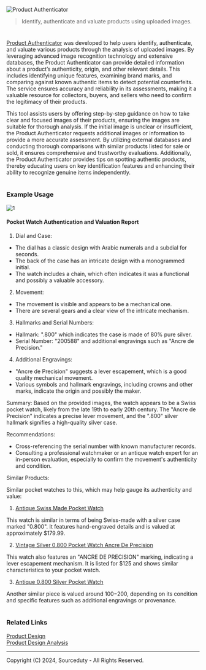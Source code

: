 ![Product Authenticator](https://github.com/sourceduty/Product_Authenticator/assets/123030236/cdc4fc64-32bc-4fdd-8dda-1d90147d1c1f)

> Identify, authenticate and valuate products using uploaded images.

#

[Product Authenticator](https://chatgpt.com/g/g-ALm9uIBFL-product-authenticator) was developed to help users identify, authenticate, and valuate various products through the analysis of uploaded images. By leveraging advanced image recognition technology and extensive databases, the Product Authenticator can provide detailed information about a product’s authenticity, origin, and other relevant details. This includes identifying unique features, examining brand marks, and comparing against known authentic items to detect potential counterfeits. The service ensures accuracy and reliability in its assessments, making it a valuable resource for collectors, buyers, and sellers who need to confirm the legitimacy of their products.

This tool assists users by offering step-by-step guidance on how to take clear and focused images of their products, ensuring the images are suitable for thorough analysis. If the initial image is unclear or insufficient, the Product Authenticator requests additional images or information to provide a more accurate assessment. By utilizing external databases and conducting thorough comparisons with similar products listed for sale or sold, it ensures comprehensive and trustworthy evaluations. Additionally, the Product Authenticator provides tips on spotting authentic products, thereby educating users on key identification features and enhancing their ability to recognize genuine items independently.

#
### Example Usage

![1](https://github.com/sourceduty/Product_Authenticator/assets/123030236/9ff74428-2614-452d-b3e0-997a49ad5637)

#### Pocket Watch Authentication and Valuation Report

1. Dial and Case:
- The dial has a classic design with Arabic numerals and a subdial for seconds.
- The back of the case has an intricate design with a monogrammed initial.
- The watch includes a chain, which often indicates it was a functional and possibly a valuable accessory.

2. Movement:
- The movement is visible and appears to be a mechanical one.
- There are several gears and a clear view of the intricate mechanism.

3. Hallmarks and Serial Numbers:
- Hallmark: ".800" which indicates the case is made of 80% pure silver.
- Serial Number: "200588" and additional engravings such as "Ancre de Precision."

4. Additional Engravings:
- "Ancre de Precision" suggests a lever escapement, which is a good quality mechanical movement.
- Various symbols and hallmark engravings, including crowns and other marks, indicate the origin and possibly the maker.

Summary:
Based on the provided images, the watch appears to be a Swiss pocket watch, likely from the late 19th to early 20th century. The "Ancre de Precision" indicates a precise lever movement, and the ".800" silver hallmark signifies a high-quality silver case.

Recommendations:
- Cross-referencing the serial number with known manufacturer records.
- Consulting a professional watchmaker or an antique watch expert for an in-person evaluation, especially to confirm the movement's authenticity and condition.

Similar Products:

Similar pocket watches to this, which may help gauge its authenticity and value:

1. [Antique Swiss Made Pocket Watch](https://www.ebay.com/itm/145690136464)

This watch is similar in terms of being Swiss-made with a silver case marked "0.800". It features hand-engraved details and is valued at approximately $179.99.

2. [Vintage Silver 0.800 Pocket Watch Ancre De Precision](https://www.etsy.com/listing/1533114732/antique-swiss-made-pocket-watch-0800)

This watch also features an "ANCRE DE PRECISION" marking, indicating a lever escapement mechanism. It is listed for $125 and shows similar characteristics to your pocket watch.

3. [Antique 0.800 Silver Pocket Watch](https://www.etsy.com/listing/1533114732/antique-swiss-made-pocket-watch-0800)

Another similar piece is valued around $100-$200, depending on its condition and specific features such as additional engravings or provenance.

#
### Related Links

[Product Design](https://github.com/sourceduty/Product_Design)
<br>
[Product Design Analysis](https://github.com/sourceduty/Product_Design_Analysis)

***
Copyright (C) 2024, Sourceduty - All Rights Reserved.
